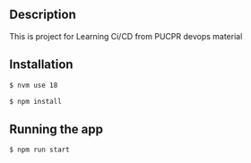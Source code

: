 ## Description


This is project for Learning Ci/CD from PUCPR devops material

## Installation

```bash
$ nvm use 18
```

```bash
$ npm install
```

## Running the app

```bash
$ npm run start
```